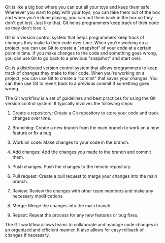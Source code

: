 Git is like a big box where you can put all your toys and keep them safe. Whenever you want to play with your toys, you can take them out of the box and when you're done playing, you can put them back in the box so they don't get lost. Just like that, Git helps programmers keep track of their code so they don't lose it.



Git is a version control system that helps programmers keep track of changes they make to their code over time. When you're working on a project, you can use Git to create a "snapshot" of your code at a certain point in time. If you make changes to the code and something goes wrong, you can use Git to go back to a previous "snapshot" and start over.





Git is a distributed version control system that allows programmers to keep track of changes they make to their code. When you're working on a project, you can use Git to create a "commit" that saves your changes. You can then use Git to revert back to a previous commit if something goes wrong.


The Git workflow is a set of guidelines and best practices for using the Git version control system. It typically involves the following steps:

1. Create a repository: Create a Git repository to store your code and track changes over time.

2. Branching: Create a new branch from the main branch to work on a new feature or fix a bug.

3. Work on code: Make changes to your code in the branch.

4. Add changes: Add the changes you made to the branch and commit them.

5. Push changes: Push the changes to the remote repository.

6. Pull request: Create a pull request to merge your changes into the main branch.

7. Review: Review the changes with other team members and make any necessary modifications.

8. Merge: Merge the changes into the main branch.

9. Repeat: Repeat the process for any new features or bug fixes.

The Git workflow allows teams to collaborate and manage code changes in an organized and efficient manner. It also allows for easy rollback of changes if necessary.